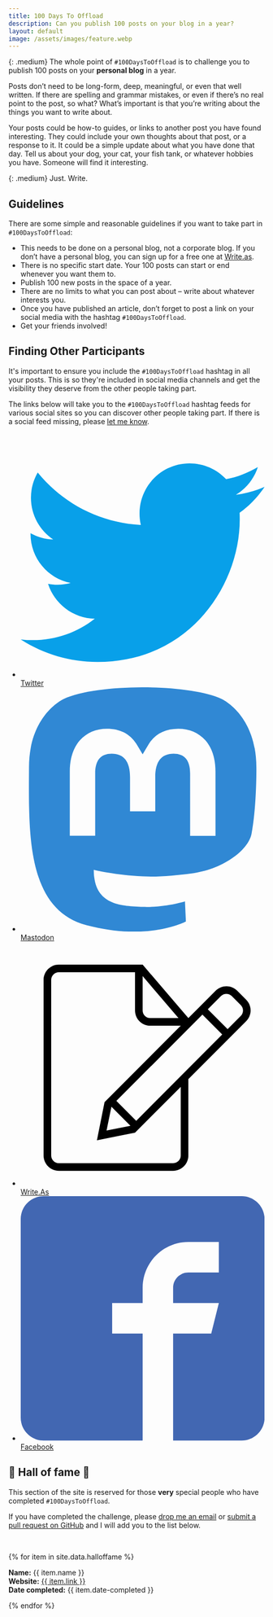```yaml
---
title: 100 Days To Offload
description: Can you publish 100 posts on your blog in a year?
layout: default
image: /assets/images/feature.webp
---
```

{: .medium}
The whole point of `#100DaysToOffload` is to challenge you to publish 100 posts on your **personal blog** in a year.

Posts don’t need to be long-form, deep, meaningful, or even that well written. If there are spelling and grammar mistakes, or even if there’s no real point to the post, so what? What’s important is that you’re writing about the things you want to write about.

Your posts could be how-to guides, or links to another post you have found interesting. They could include your own thoughts about that post, or a response to it. It could be a simple update about what you have done that day. Tell us about your dog, your cat, your fish tank, or whatever hobbies you have. Someone will find it interesting.

{: .medium}
Just. Write.

## Guidelines

There are some simple and reasonable guidelines if you want to take part in `#100DaysToOffload`:

* This needs to be done on a personal blog, not a corporate blog. If you don’t have a personal blog, you can sign up for a free one at [Write.as](https://write.as).
* There is no specific start date. Your 100 posts can start or end whenever you want them to.
* Publish 100 new posts in the space of a year.
* There are no limits to what you can post about – write about whatever interests you.
* Once you have published an article, don’t forget to post a link on your social media with the hashtag `#100DaysToOffload`.
* Get your friends involved!

## Finding Other Participants

It's important to ensure you include the `#100DaysToOffload` hashtag in all your posts. This is so they're included in social media channels and get the visibility they deserve from the other people taking part.

The links below will take you to the `#100DaysToOffload` hashtag feeds for various social sites so you can discover other people taking part. If there is a social feed missing, please [let me know](mailto:hi@kevq.uk).

<ul class="feed-list">
	<li><a target="blank" title="Twitter" href="https://twitter.com/hashtag/100DaysToOffload"><svg class="icon" viewBox="0 0 32 32">
<path fill="#08a0e9" style="fill:#08a0e9;" d="M32 7.075c-1.175 0.525-2.444 0.875-3.769 1.031 1.356-0.813 2.394-2.1 2.887-3.631-1.269 0.75-2.675 1.3-4.169 1.594-1.2-1.275-2.906-2.069-4.794-2.069-3.625 0-6.563 2.938-6.563 6.563 0 0.512 0.056 1.012 0.169 1.494-5.456-0.275-10.294-2.888-13.531-6.862-0.563 0.969-0.887 2.1-0.887 3.3 0 2.275 1.156 4.287 2.919 5.463-1.075-0.031-2.087-0.331-2.975-0.819 0 0.025 0 0.056 0 0.081 0 3.181 2.263 5.838 5.269 6.437-0.55 0.15-1.131 0.231-1.731 0.231-0.425 0-0.831-0.044-1.237-0.119 0.838 2.606 3.263 4.506 6.131 4.563-2.25 1.762-5.075 2.813-8.156 2.813-0.531 0-1.050-0.031-1.569-0.094 2.913 1.869 6.362 2.95 10.069 2.95 12.075 0 18.681-10.006 18.681-18.681 0-0.287-0.006-0.569-0.019-0.85 1.281-0.919 2.394-2.075 3.275-3.394z"></path></svg> Twitter</a></li>
	<li><a target="blank" title="Mastodon" href="https://fosstodon.org/tags/100DaysToOffload"><svg class="icon" viewBox="0 0 32 32">
<path fill="#3088d4" style="fill: var(--color1, #3088d4)" d="M30.924 10.505c0-6.941-4.548-8.976-4.548-8.976-2.293-1.053-6.232-1.496-10.321-1.529h-0.101c-4.091 0.033-8.027 0.476-10.32 1.529 0 0-4.548 2.035-4.548 8.976 0 1.589-0.031 3.491 0.020 5.505 0.165 6.789 1.245 13.479 7.521 15.14 2.893 0.765 5.379 0.927 7.38 0.816 3.629-0.2 5.667-1.296 5.667-1.296l-0.12-2.633c0 0-2.593 0.817-5.505 0.719-2.887-0.099-5.932-0.311-6.399-3.855-0.041-0.29-0.064-0.626-0.064-0.967 0-0.009 0-0.018 0-0.028v0.001c0 0 2.833 0.693 6.423 0.857 2.195 0.1 4.253-0.129 6.344-0.377 4.009-0.479 7.5-2.949 7.939-5.207 0.689-3.553 0.633-8.676 0.633-8.676zM25.559 19.451h-3.329v-8.159c0-1.72-0.724-2.592-2.171-2.592-1.6 0-2.403 1.035-2.403 3.083v4.465h-3.311v-4.467c0-2.048-0.803-3.083-2.403-3.083-1.447 0-2.171 0.873-2.171 2.592v8.159h-3.329v-8.404c0-1.719 0.437-3.084 1.316-4.093 0.907-1.011 2.092-1.528 3.565-1.528 1.704 0 2.995 0.655 3.848 1.965l0.828 1.391 0.829-1.391c0.853-1.311 2.144-1.965 3.848-1.965 1.472 0 2.659 0.517 3.565 1.528 0.877 1.009 1.315 2.375 1.315 4.093z"></path></svg> Mastodon</a></li>
	<li><a target="blank" title="Write.As" href="https://read.write.as/t/100daystooffload"><svg class="icon" viewBox="0 0 32 32">
<path fill="var(--text)" style="fill: var(--text)" d="M26.443 12.15l-11.286 11.3-2.606-2.606 11.292-11.294 2.6 2.6zM27.15 11.443l-2.599-2.599 1.727-1.728c0.391-0.391 1.024-0.388 1.417 0.003l1.18 1.177c0.392 0.391 0.395 1.025 0.005 1.416l-1.729 1.731zM11.904 21.611l2.495 2.495-3.135 0.617 0.64-3.113zM22 10v0l-6-7h-10.997c-1.106 0-2.003 0.898-2.003 2.007v22.985c0 1.109 0.891 2.007 1.997 2.007h15.005c1.103 0 1.997-0.898 1.997-1.991v-10.009l7.58-7.58c0.784-0.784 0.786-2.054 0.010-2.83l-1.18-1.179c-0.779-0.779-2.037-0.783-2.83 0.010l-3.58 3.58zM21 19v9.007c0 0.548-0.448 0.993-1 0.993h-15c-0.545 0-1-0.446-1-0.995v-23.009c0-0.54 0.446-0.995 0.996-0.995h10.004v4.994c0 1.119 0.895 2.006 1.998 2.006h4.002l-10 10-1 5 5-1 6-6zM16 4.5l4.7 5.5h-3.703c-0.546 0-0.997-0.452-0.997-1.009v-4.491z"></path></svg> Write.As</a></li>
	<li><a target="blank" title="Facebook" href="https://www.facebook.com/hashtag/100daystooffload"><svg class="icon" viewBox="0 0 32 32">
<path fill="#4267b2" style="fill:#4267b2;" d="M29 0h-26c-1.65 0-3 1.35-3 3v26c0 1.65 1.35 3 3 3h13v-14h-4v-4h4v-2c0-3.306 2.694-6 6-6h4v4h-4c-1.1 0-2 0.9-2 2v2h6l-1 4h-5v14h9c1.65 0 3-1.35 3-3v-26c0-1.65-1.35-3-3-3z"></path></svg> Facebook</a></li>
</ul>

## 🎉 Hall of fame 🎉

This section of the site is reserved for those **very** special people who have completed `#100DaysToOffload`.

If you have completed the challenge, please [drop me an email](mailto:hi@kevq.uk) or [submit a pull request on GitHub](https://github.com/kevquirk/100daystooffload.com-website) and I will add you to the list below.

<br>

{% for item in site.data.halloffame %}
<div class="halloffame">
  <p>
    <b>Name:</b> {{ item.name }}<br>
    <b>Website:</b> <a target="blank" href="{{ item.link }}">{{ item.link }}</a><br>
    <b>Date completed:</b> {{ item.date-completed }}
  </p>
</div>
{% endfor %}
